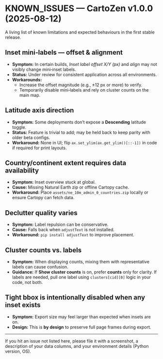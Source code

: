 # KNOWN_ISSUES — CartoZen v1.0.0 (2025-08-12)

A living list of known limitations and expected behaviours in the first stable release.

## Inset mini‑labels — offset & alignment
- **Symptom:** In certain builds, *Inset label offset X/Y (px)* and *align* may not visibly change mini‑inset labels.
- **Status:** Under review for consistent application across all environments.
- **Workarounds:**
  - Increase the offset magnitude (e.g., ±12 px or more) to verify.
  - Temporarily disable mini‑labels and rely on cluster counts on the main map.

## Latitude axis direction
- **Symptom:** Some deployments don’t expose a **Descending** latitude toggle.
- **Status:** Feature is trivial to add; may be held back to keep parity with older beta configs.
- **Workaround:** None in UI; flip `ax.set_ylim(ax.get_ylim()[::-1])` in code if required for print layouts.

## Country/continent extent requires data availability
- **Symptom:** Inset overview stuck at global.
- **Cause:** Missing Natural Earth zip or offline Cartopy cache.
- **Workaround:** Place `assets/ne_10m_admin_0_countries.zip` locally or ensure Cartopy can fetch data.

## Declutter quality varies
- **Symptom:** Label repulsion can be conservative.
- **Cause:** Falls back when `adjustText` is not installed.
- **Workaround:** `pip install adjustText` to improve placement.

## Cluster counts vs. labels
- **Symptom:** When displaying counts, mixing them with representative labels can cause confusion.
- **Guidance:** If **Show cluster counts** is on, prefer **counts** only for clarity. If labels are needed, pull one label using `clusters[cid][0]` logic in your code, not both.

## Tight bbox is intentionally disabled when any inset exists
- **Symptom:** Export size may feel larger than expected when insets are on.
- **Design:** This is **by design** to preserve full page frames during export.

---

If you hit an issue not listed here, please file it with a screenshot, a description of your data columns, and your environment details (Python version, OS).
